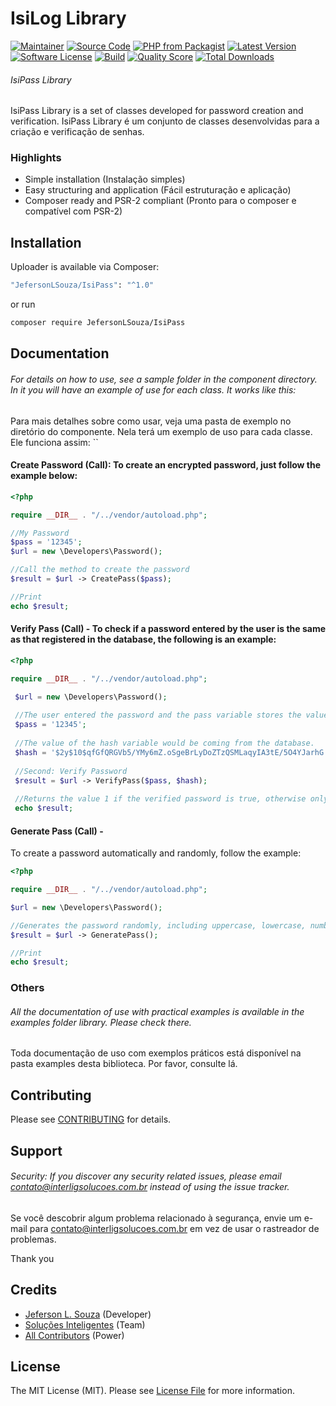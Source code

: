 # IsiLog Library 

[![Maintainer](http://img.shields.io/badge/maintainer-@Jeferso28179293-blue.svg?style=flat-square)](https://twitter.com/Jeferso28179293)
[![Source Code](http://img.shields.io/badge/source-jeferson-lsouza/isipass-blue.svg?style=flat-square)](https://github.com/jeferson-lsouza/isipass)
[![PHP from Packagist](https://img.shields.io/packagist/php-v/jeferson-lsouza/isipass.svg?style=flat-square)](https://packagist.org/packages/jeferson-lsouza/isipass)
[![Latest Version](https://img.shields.io/github/release/jeferson-lsouza/isipass.svg?style=flat-square)](https://github.com/jeferson-lsouza/isipass/releases)
[![Software License](https://img.shields.io/badge/license-MIT-brightgreen.svg?style=flat-square)](LICENSE)
[![Build](https://img.shields.io/scrutinizer/build/g/jeferson-lsouza/isipass.svg?style=flat-square)](https://scrutinizer-ci.com/g/jeferson-lsouza/isipass)
[![Quality Score](https://img.shields.io/scrutinizer/g/jeferson-lsouza/isipass.svg?style=flat-square)](https://scrutinizer-ci.com/g/jeferson-lsouza/isipass)
[![Total Downloads](https://img.shields.io/packagist/dt/jeferson-lsouza/isipass.svg?style=flat-square)](https://packagist.org/packages/jeferson-lsouza/isipass)

###### IsiPass Library 
IsiPass Library is a set of classes developed for password creation and verification.
IsiPass Library é um conjunto de classes desenvolvidas para a criação e verificação de senhas.


### Highlights

- Simple installation (Instalação simples)
- Easy structuring and application (Fácil estruturação e aplicação)
- Composer ready and PSR-2 compliant (Pronto para o composer e compatível com PSR-2)

## Installation

Uploader is available via Composer:

```bash
"JefersonLSouza/IsiPass": "^1.0"
```

or run

```bash
composer require JefersonLSouza/IsiPass
```

## Documentation

###### For details on how to use, see a sample folder in the component directory. In it you will have an example of use for each class. It works like this:

Para mais detalhes sobre como usar, veja uma pasta de exemplo no diretório do componente. Nela terá um exemplo de uso para cada classe. Ele funciona assim:
``

#### Create Password (Call): To create an encrypted password, just follow the example below:

```php
<?php

require __DIR__ . "/../vendor/autoload.php";

//My Password
$pass = '12345';
$url = new \Developers\Password();

//Call the method to create the password
$result = $url -> CreatePass($pass);

//Print
echo $result;


```
#### Verify Pass (Call) - To check if a password entered by the user is the same as that registered in the database, the following is an example:
```php
<?php

require __DIR__ . "/../vendor/autoload.php";

 $url = new \Developers\Password();
 
 //The user entered the password and the pass variable stores the value entered in the form.
 $pass = '12345';
 
 //The value of the hash variable would be coming from the database.
 $hash = '$2y$10$qfGfQRGVb5/YMy6mZ.oSgeBrLyDoZTzQSMLaqyIA3tE/5O4YJarhG';
 
 //Second: Verify Password
 $result = $url -> VerifyPass($pass, $hash);
 
 //Returns the value 1 if the verified password is true, otherwise only zero or empty, informing that the password entered is not the same.
 echo $result;

```
#### Generate Pass (Call) - 
To create a password automatically and randomly, follow the example:
```php
<?php

require __DIR__ . "/../vendor/autoload.php";

$url = new \Developers\Password();

//Generates the password randomly, including uppercase, lowercase, numbers and symbols.
$result = $url -> GeneratePass();

//Print
echo $result;


```
### Others

###### All the documentation of use with practical examples is available in the examples folder library. Please check there.

Toda documentação de uso com exemplos práticos está disponível na pasta examples desta biblioteca. Por favor, consulte lá.

## Contributing

Please see [CONTRIBUTING](https://github.com/JefersonLSouza/IsiPass/blob/master/CONTRIBUTING.md) for details.

## Support

###### Security: If you discover any security related issues, please email contato@interligsolucoes.com.br instead of using the issue tracker.

Se você descobrir algum problema relacionado à segurança, envie um e-mail para contato@interligsolucoes.com.br em vez de usar o rastreador de problemas.

Thank you

## Credits

- [Jeferson L. Souza](https://github.com/JefersonLSouza) (Developer)
- [Soluções Inteligentes](https://github.com/JefersonLSouza) (Team)
- [All Contributors](https://github.com/JefersonLSouza/IsiPass/contributors) (Power)

## License

The MIT License (MIT). Please see [License File](https://github.com/JefersonLSouza/IsiLogblob/master/LICENSE) for more information.
